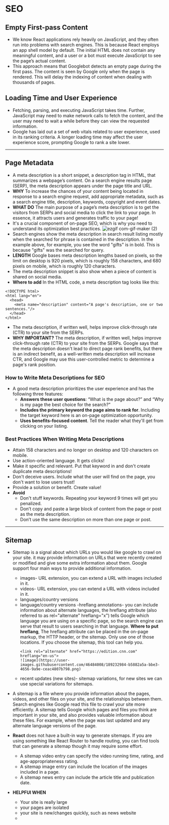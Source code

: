 # SEO

## Empty First-pass Content
- We know React applications rely heavily on JavaScript, and they often run into problems with search engines. This is because React employs an app shell model by default. The initial HTML does not contain any meaningful content, and a user or a bot must execute JavaScript to see the page’s actual content.
- This approach means that Googlebot detects an empty page during the first pass. The content is seen by Google only when the page is rendered. This will delay the indexing of content when dealing with thousands of pages.

## Loading Time and User Experience
- Fetching, parsing, and executing JavaScript takes time. Further, JavaScript may need to make network calls to fetch the content, and the user may need to wait a while before they can view the requested information.
- Google has laid out a set of web vitals related to user experience, used in its ranking criteria. A longer loading time may affect the user experience score, prompting Google to rank a site lower.

<hr />

## Page Metadata
- A meta description is a short snippet, a description tag in HTML, that summarizes a webpage’s content. On a search engine results page (SERP), the meta description appears under the page title and URL.
- **WHY** To increase the chances of your content being located in response to a search engine request, add appropriate metadata, such as a search engine title, description, keywords, copyright and event dates.
- **WHAT DO** The main purpose of a page’s meta description is to get the visitors from SERPs and social media to click the link to your page. In essence, it attracts users and generates traffic to your page! 
- It's a crucial component of on-page SEO, which is why you need to understand its optimization best practices.
![ezgif com-gif-maker (2)](https://user-images.githubusercontent.com/46484008/189190349-e0a3b2fa-d670-461c-a57b-0eaa54ef096f.png)
- Search engines show the meta description in search result listing mostly when the searched for phrase is contained in the description. In the example above, for example, you see the word "gifts" is in bold. This is because "gifts" was the searched for query.
- **LENGTH** Google bases meta description lengths based on pixels, so the limit on desktop is 920 pixels, which is roughly 158 characters, and 680 pixels on mobile, which is roughly 120 characters. 
- The meta description snippet is also show when a piece of content is shared on social media.
- **Where to add** In the HTML code, a meta description tag looks like this:
```
<!DOCTYPE html>
<html lang="en">
  <head>
    <meta name="description" content="A page's description, one or two sentences."/>
  </head>
</html>
```
- The meta description, if written well, helps improve click-through rate (CTR) to your site from the SERPs.
- **WHY IMPORTANT?** The meta description, if written well, helps improve click-through rate (CTR) to your site from the SERPs. Google says that the meta description doesn't lead to direct page rank benefits, but there is an indirect benefit, as a well-written meta description will increase CTR, and Google may use this user-controlled metric to determine a page's rank position.

### How to Write Meta Descriptions for SEO
- A good meta description prioritizes the user experience and has the following three features:
    - **Answers these user questions**: “What is the page about?” and “Why is my page the best choice for the search?" 
    - **Includes the primary keyword the page aims to rank for**. Including the target keyword here is an on-page optimization opportunity. 
    - **Uses benefits-focused content**. Tell the reader what they'll get from clicking on your listing.
### Best Practices When Writing Meta Descriptions
- Attain 158 characters and no longer on desktop and 120 characters on mobile.
- Use action-oriented language. It gets clicks!
- Make it specific and relevant. Put that keyword in and don't create duplicate meta descriptions!
- Don't deceive users. Include what the user will find on the page, you don't want to lose users trust!
- Provide a solution or benefit. Create value!
- **Avoid**
    - Don't stuff keywords. Repeating your keyword 9 times will get you penalized.
    - Don’t copy and paste a large block of content from the page or post as the meta description.
    - Don’t use the same description on more than one page or post.
 
 <hr />
 
## Sitemap
- Sitemap is a signal about which URLs you would like google to crawl on your site. it may provide information on URLs that were recently created or modified and give some extra information about them. Google support four main ways to provide additional information.
    - images- URL extension, you can extend a URL with images included in it.
    - videos- URL extension, you can extend a URL with videos included in it.
    - languages/country versions
    - language/country versions -hreflang annotations- you can include information about alternate languages, the hreflang attribute (also referred to as rel="alternate" hreflang="x") tells Google which language you are using on a specific page, so the search engine can serve that result to users searching in that language. **Where to put hreflang**, The hreflang attribute can be placed in the on-page markup, the HTTP header, or the sitemap. Only use one of those locations. If you choose the sitemap, this tool can help you.
      ```
      <link rel="alternate" href="https://edition.cnn.com" hreflang="en-us">
      ![image](https://user-images.githubusercontent.com/46484008/189232984-b5882a5a-bbe3-4656-9a9e-ceac4807b798.png)
      ```
    - recent updates (new sites)- sitemap variations, for new sites we can use special variations for sitemaps. 
      
    
- A sitemap is a file where you provide information about the pages, videos, and other files on your site, and the relationships between them. Search engines like Google read this file to crawl your site more efficiently. A sitemap tells Google which pages and files you think are important in your site, and also provides valuable information about these files. For example, when the page was last updated and any alternate language versions of the page.
- **React** does not have a built-in way to generate sitemaps. If you are using something like React Router to handle routing, you can find tools that can generate a sitemap though it may require some effort.
    - A sitemap video entry can specify the video running time, rating, and age-appropriateness rating.
    - A sitemap image entry can include the location of the images included in a page.
    - A sitemap news entry can include the article title and publication date.

- **HELPFUl WHEN** 
    - Your site is really large
    - your pages are isolated
    - your site is new/changes quickly, such as news website
    -  
